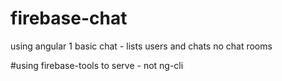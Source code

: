 # firebase-chat
using angular 1
basic chat - lists users and chats
no chat rooms

#using firebase-tools to serve - not ng-cli
